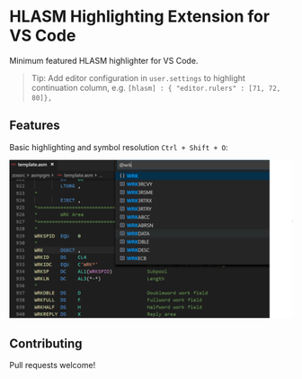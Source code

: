 # HLASM Highlighting Extension for VS Code

Minimum featured HLASM highlighter for VS Code.

> Tip: Add editor configuration in `user.settings` to highlight continuation column, e.g. `[hlasm] : { "editor.rulers" : [71, 72, 80]},`

## Features

Basic highlighting and symbol resolution `Ctrl + Shift + O`:

![Highlighting](./docs/images/symbols.png)


## Contributing

Pull requests welcome!
